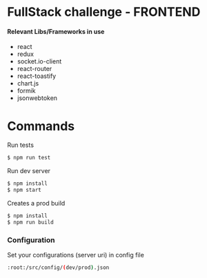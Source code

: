 # FullStack challenge - FRONTEND

#### Relevant Libs/Frameworks in use

  - react
  - redux
  - socket.io-client
  - react-router
  - react-toastify
  - chart.js
  - formik
  - jsonwebtoken

# Commands

Run tests
```sh
$ npm run test
```

Run dev server
```sh
$ npm install
$ npm start
```

Creates a prod build
```sh
$ npm install
$ npm run build
```

### Configuration
Set your configurations (server uri) in config file

```sh
:root:/src/config/(dev/prod).json
```

